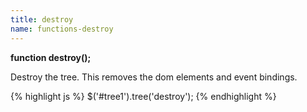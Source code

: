 ```yaml
---
title: destroy
name: functions-destroy
---
```


**function destroy();**

Destroy the tree. This removes the dom elements and event bindings.

{% highlight js %}
$('#tree1').tree('destroy');
{% endhighlight %}
